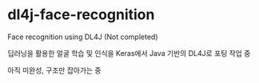 # dl4j-face-recognition
Face recognition using DL4J (Not completed)

딥러닝을 활용한 얼굴 학습 및 인식을 Keras에서 Java 기반의 DL4J로 포팅 작업 중<br>

아직 미완성, 구조만 잡아가는 중<br>
